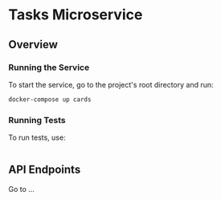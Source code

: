 # Tasks Microservice

## Overview

### Running the Service
To start the service, go to the project's root directory and run:
```sh
docker-compose up cards
```

### Running Tests
To run tests, use:
```sh

```

## API Endpoints

Go to ...